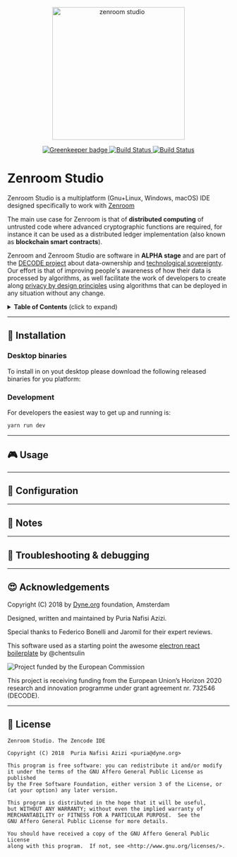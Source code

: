 <p align="center">
	<a href="https://zenroom.dyne.org">
		<img src="https://cdn.rawgit.com/DECODEproject/zenroom/develop/docs/logo/zenroom.svg" width="300" alt="zenroom studio">
	</a>
</p>
<p align="center">
  	<a href="https://greenkeeper.io/">
		<img src="https://badges.greenkeeper.io/DECODEproject/zenroom-studio.svg"
			 alt="Greenkeeper badge">
	</a>
	<a href="https://travis-ci.org/puria/zenroom-studio">
		<img src="https://travis-ci.org/puria/zenroom-studio.svg?branch=master"
			 alt="Build Status">
	</a>
	<a href="https://ci.appveyor.com/project/puria/zenroom-studio">
		<img src="https://ci.appveyor.com/api/projects/status/m6davb45pikwkg52?svg=true"
			 alt="Build Status">
	</a>
</p>


# Zenroom Studio

Zenroom Studio is a multiplatform (Gnu+Linux, Windows, macOS) IDE designed specifically to work with [Zenroom](https://github.com/DECODEproject/zenroom)

The main use case for Zenroom is that of **distributed computing** of untrusted code where advanced cryptographic functions are required, for instance it can be used as a distributed ledger implementation (also known as **blockchain smart contracts**).

Zenroom and Zenroom Studio are software in **ALPHA stage** and are part of the [DECODE project](https://decodeproject.eu) about data-ownership and [technological sovereignty](https://www.youtube.com/watch?v=RvBRbwBm_nQ). Our effort is that of improving people's awareness of how their data is processed by algorithms, as well facilitate the work of developers to create along [privacy by design principles](https://decodeproject.eu/publications/privacy-design-strategies-decode-architecture) using algorithms that can be deployed in any situation without any change.

<details>
 <summary><strong>Table of Contents</strong> (click to expand)</summary>

* [Installation](#floppy_disk-installation)
* [Usage](#️video_game-usage)
* [Configuration](#️wrench-configuration)
* [Notes](#memo-notes)
* [Troubleshooting & debugging](#bug-troubleshooting--debugging)
* [Acknowledgements](#️heart_eyes-acknowledgements)
* [License](#briefcase-license)
</details>

***
## :floppy_disk: Installation

### Desktop binaries

To install in on yout desktop please download the following released binaries for you platform:

### Development

For developers the easiest way to get up and running is:

```bash
yarn run dev
```

***
## :video_game: Usage

***
## :wrench: Configuration

***
## :memo: Notes

***
## :bug: Troubleshooting & debugging

***
## :heart_eyes: Acknowledgements

Copyright (C) 2018 by [Dyne.org](https://www.dyne.org) foundation, Amsterdam

Designed, written and maintained by Puria Nafisi Azizi.

Special thanks to Federico Bonelli and Jaromil for their expert reviews.

This software used as a starting point the awesome [electron react boilerplate](https://github.com/chentsulin/electron-react-boilerplate) by @chentsulin

<img src="https://zenroom.dyne.org/img/ec_logo.png" class="pic" alt="Project funded by the European Commission">

This project is receiving funding from the European Union’s Horizon 2020 research and innovation programme under grant agreement nr. 732546 (DECODE).

***
## :briefcase: License

    Zenroom Studio. The Zencode IDE
    
    Copyright (C) 2018  Puria Nafisi Azizi <puria@dyne.org>

    This program is free software: you can redistribute it and/or modify
    it under the terms of the GNU Affero General Public License as published
    by the Free Software Foundation, either version 3 of the License, or
    (at your option) any later version.

    This program is distributed in the hope that it will be useful,
    but WITHOUT ANY WARRANTY; without even the implied warranty of
    MERCHANTABILITY or FITNESS FOR A PARTICULAR PURPOSE.  See the
    GNU Affero General Public License for more details.

    You should have received a copy of the GNU Affero General Public License
    along with this program.  If not, see <http://www.gnu.org/licenses/>.
